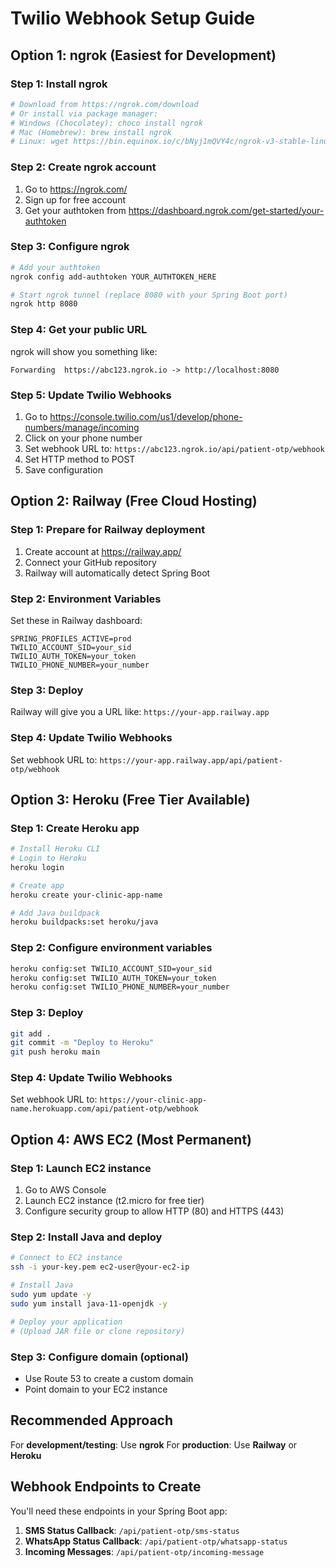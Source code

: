 # Twilio Webhook Setup Guide

## Option 1: ngrok (Easiest for Development)

### Step 1: Install ngrok
```bash
# Download from https://ngrok.com/download
# Or install via package manager:
# Windows (Chocolatey): choco install ngrok
# Mac (Homebrew): brew install ngrok
# Linux: wget https://bin.equinox.io/c/bNyj1mQVY4c/ngrok-v3-stable-linux-amd64.zip
```

### Step 2: Create ngrok account
1. Go to https://ngrok.com/
2. Sign up for free account
3. Get your authtoken from https://dashboard.ngrok.com/get-started/your-authtoken

### Step 3: Configure ngrok
```bash
# Add your authtoken
ngrok config add-authtoken YOUR_AUTHTOKEN_HERE

# Start ngrok tunnel (replace 8080 with your Spring Boot port)
ngrok http 8080
```

### Step 4: Get your public URL
ngrok will show you something like:
```
Forwarding  https://abc123.ngrok.io -> http://localhost:8080
```

### Step 5: Update Twilio Webhooks
1. Go to https://console.twilio.com/us1/develop/phone-numbers/manage/incoming
2. Click on your phone number
3. Set webhook URL to: `https://abc123.ngrok.io/api/patient-otp/webhook`
4. Set HTTP method to POST
5. Save configuration

## Option 2: Railway (Free Cloud Hosting)

### Step 1: Prepare for Railway deployment
1. Create account at https://railway.app/
2. Connect your GitHub repository
3. Railway will automatically detect Spring Boot

### Step 2: Environment Variables
Set these in Railway dashboard:
```
SPRING_PROFILES_ACTIVE=prod
TWILIO_ACCOUNT_SID=your_sid
TWILIO_AUTH_TOKEN=your_token
TWILIO_PHONE_NUMBER=your_number
```

### Step 3: Deploy
Railway will give you a URL like: `https://your-app.railway.app`

### Step 4: Update Twilio Webhooks
Set webhook URL to: `https://your-app.railway.app/api/patient-otp/webhook`

## Option 3: Heroku (Free Tier Available)

### Step 1: Create Heroku app
```bash
# Install Heroku CLI
# Login to Heroku
heroku login

# Create app
heroku create your-clinic-app-name

# Add Java buildpack
heroku buildpacks:set heroku/java
```

### Step 2: Configure environment variables
```bash
heroku config:set TWILIO_ACCOUNT_SID=your_sid
heroku config:set TWILIO_AUTH_TOKEN=your_token
heroku config:set TWILIO_PHONE_NUMBER=your_number
```

### Step 3: Deploy
```bash
git add .
git commit -m "Deploy to Heroku"
git push heroku main
```

### Step 4: Update Twilio Webhooks
Set webhook URL to: `https://your-clinic-app-name.herokuapp.com/api/patient-otp/webhook`

## Option 4: AWS EC2 (Most Permanent)

### Step 1: Launch EC2 instance
1. Go to AWS Console
2. Launch EC2 instance (t2.micro for free tier)
3. Configure security group to allow HTTP (80) and HTTPS (443)

### Step 2: Install Java and deploy
```bash
# Connect to EC2 instance
ssh -i your-key.pem ec2-user@your-ec2-ip

# Install Java
sudo yum update -y
sudo yum install java-11-openjdk -y

# Deploy your application
# (Upload JAR file or clone repository)
```

### Step 3: Configure domain (optional)
- Use Route 53 to create a custom domain
- Point domain to your EC2 instance

## Recommended Approach

For **development/testing**: Use **ngrok**
For **production**: Use **Railway** or **Heroku**

## Webhook Endpoints to Create

You'll need these endpoints in your Spring Boot app:

1. **SMS Status Callback**: `/api/patient-otp/sms-status`
2. **WhatsApp Status Callback**: `/api/patient-otp/whatsapp-status`
3. **Incoming Messages**: `/api/patient-otp/incoming-message`
